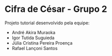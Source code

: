 # Cifra de César - Grupo 2

Projeto tutorial desenvolvido pela equipe:
* André Akira Muraoka
* Igor Tutida Suguieda 
* Júlia Cristina Pereira Proença
* Rafael Lançoni Santos